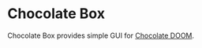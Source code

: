 # Chocolate Box
Chocolate Box provides simple GUI for [Chocolate DOOM](https://github.com/chocolate-doom/chocolate-doom).
